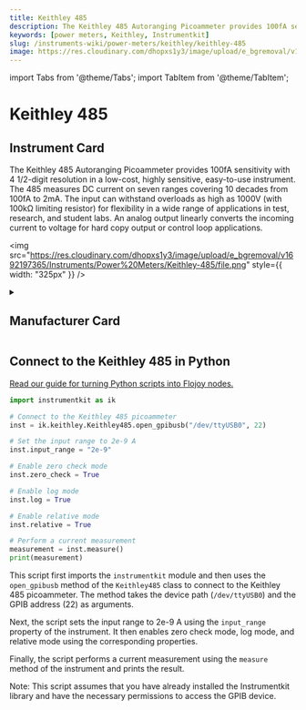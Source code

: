 ```yaml
---
title: Keithley 485
description: The Keithley 485 Autoranging Picoammeter provides 100fA sensitivity with 4 1/2-digit resolution in a low-cost, highly sensitive, easy-to-use instrument. The 485 measures DC current on seven ranges covering 10 decades from 100fA to 2mA. The input can withstand overloads as high as 1000V (with 100kΩ limiting resistor) for flexibility in a wide range of applications in test, research, and student labs. An analog output linearly converts the incoming current to voltage for hard copy output or control loop applications.
keywords: [power meters, Keithley, Instrumentkit]
slug: /instruments-wiki/power-meters/keithley/keithley-485
image: https://res.cloudinary.com/dhopxs1y3/image/upload/e_bgremoval/v1692197365/Instruments/Power%20Meters/Keithley-485/file.png
---
```


import Tabs from '@theme/Tabs';
import TabItem from '@theme/TabItem';

# Keithley 485

## Instrument Card

<div className="flex">

<div>

The Keithley 485 Autoranging Picoammeter provides 100fA sensitivity with 4 1/2-digit resolution in a low-cost, highly sensitive, easy-to-use instrument. The 485 measures DC current on seven ranges covering 10 decades from 100fA to 2mA. The input can withstand overloads as high as 1000V (with 100kΩ limiting resistor) for flexibility in a wide range of applications in test, research, and student labs. An analog output linearly converts the incoming current to voltage for hard copy output or control loop applications.

</div>

<img src="https://res.cloudinary.com/dhopxs1y3/image/upload/e_bgremoval/v1692197365/Instruments/Power%20Meters/Keithley-485/file.png" style={{ width: "325px" }} />

</div>

<details>
<summary><h2>Manufacturer Card</h2></summary>

<img src="https://res.cloudinary.com/dhopxs1y3/image/upload/v1692126010/Instruments/Vendor%20Logos/Keithley.png" style={{ width: "100%", objectFit: "cover" }} />

Keithley Instruments is a measurement and instrument company headquartered in Solon, Ohio, that develops, manufactures, markets, and sells data acquisition products, as well as complete systems for high-volume production and assembly testing. <a href="https://www.tek.com/en">Website</a>.

<ul>
  <li>Headquarters: Cleveland, Ohio, United States</li>
  <li>Yearly Revenue (millions, USD): 110.6</li>
</ul>
</details>

## Connect to the Keithley 485 in Python

[Read our guide for turning Python scripts into Flojoy nodes.](https://docs.flojoy.ai/custom-nodes/creating-custom-node/)


<Tabs>
<TabItem value="Instrumentkit" label="Instrumentkit">


```python
import instrumentkit as ik

# Connect to the Keithley 485 picoammeter
inst = ik.keithley.Keithley485.open_gpibusb("/dev/ttyUSB0", 22)

# Set the input range to 2e-9 A
inst.input_range = "2e-9"

# Enable zero check mode
inst.zero_check = True

# Enable log mode
inst.log = True

# Enable relative mode
inst.relative = True

# Perform a current measurement
measurement = inst.measure()
print(measurement)
```

This script first imports the `instrumentkit` module and then uses the `open_gpibusb` method of the `Keithley485` class to connect to the Keithley 485 picoammeter. The method takes the device path (`/dev/ttyUSB0`) and the GPIB address (22) as arguments.

Next, the script sets the input range to 2e-9 A using the `input_range` property of the instrument. It then enables zero check mode, log mode, and relative mode using the corresponding properties.

Finally, the script performs a current measurement using the `measure` method of the instrument and prints the result.

Note: This script assumes that you have already installed the Instrumentkit library and have the necessary permissions to access the GPIB device.

</TabItem>
</Tabs>